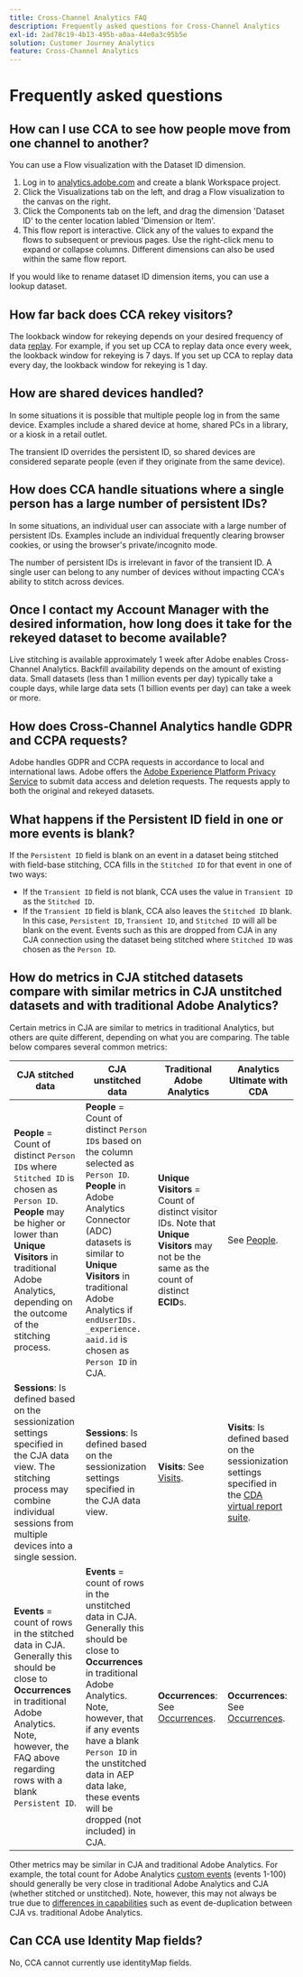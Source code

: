 ```yaml
---
title: Cross-Channel Analytics FAQ
description: Frequently asked questions for Cross-Channel Analytics
exl-id: 2ad78c19-4b13-495b-a0aa-44e0a3c95b5e
solution: Customer Journey Analytics
feature: Cross-Channel Analytics
---
```

# Frequently asked questions

## How can I use CCA to see how people move from one channel to another?

You can use a Flow visualization with the Dataset ID dimension.

1. Log in to [analytics.adobe.com](https://analytics.adobe.com) and create a blank Workspace project.
2. Click the Visualizations tab on the left, and drag a Flow visualization to the canvas on the right.
3. Click the Components tab on the left, and drag the dimension 'Dataset ID' to the center location labled 'Dimension or Item'.
4. This flow report is interactive. Click any of the values to expand the flows to subsequent or previous pages. Use the right-click menu to expand or collapse columns. Different dimensions can also be used within the same flow report.

If you would like to rename dataset ID dimension items, you can use a lookup dataset.

## How far back does CCA rekey visitors?

The lookback window for rekeying depends on your desired frequency of data [replay](replay.md). For example, if you set up CCA to replay data once every week, the lookback window for rekeying is 7 days. If you set up CCA to replay data every day, the lookback window for rekeying is 1 day.

## How are shared devices handled?

In some situations it is possible that multiple people log in from the same device. Examples include a shared device at home, shared PCs in a library, or a kiosk in a retail outlet.

The transient ID overrides the persistent ID, so shared devices are considered separate people (even if they originate from the same device).

## How does CCA handle situations where a single person has a large number of persistent IDs?

In some situations, an individual user can associate with a large number of persistent IDs. Examples include an individual frequently clearing browser cookies, or using the browser's private/incognito mode.

The number of persistent IDs is irrelevant in favor of the transient ID. A single user can belong to any number of devices without impacting CCA's ability to stitch across devices.

## Once I contact my Account Manager with the desired information, how long does it take for the rekeyed dataset to become available?

Live stitching is available approximately 1 week after Adobe enables Cross-Channel Analytics. Backfill availability depends on the amount of existing data. Small datasets (less than 1 million events per day) typically take a couple days, while large data sets (1 billion events per day) can take a week or more.

## How does Cross-Channel Analytics handle GDPR and CCPA requests?

Adobe handles GDPR and CCPA requests in accordance to local and international laws. Adobe offers the [Adobe Experience Platform Privacy Service](https://experienceleague.adobe.com/docs/experience-platform/privacy/home.html) to submit data access and deletion requests. The requests apply to both the original and rekeyed datasets.

## What happens if the Persistent ID field in one or more events is blank?

If the `Persistent ID` field is blank on an event in a dataset being stitched with field-base stitching, CCA fills in the `Stitched ID` for that event in one of two ways: 
* If the `Transient ID` field is not blank, CCA uses the value in `Transient ID` as the `Stitched ID`.
* If the `Transient ID` field is blank, CCA also leaves the `Stitched ID` blank. In this case, `Persistent ID`, `Transient ID`, and `Stitched ID` will all be blank on the event. Events such as this are dropped from CJA in any CJA connection using the dataset being stitched where `Stitched ID` was chosen as the `Person ID`. 

## How do metrics in CJA stitched datasets compare with similar metrics in CJA unstitched datasets and with traditional Adobe Analytics?

Certain metrics in CJA are similar to metrics in traditional Analytics, but others are quite different, depending on what you are comparing. The table below compares several common metrics:

| **CJA stitched data** | **CJA unstitched data** | **Traditional Adobe Analytics** | **Analytics Ultimate with CDA** |
| ----- | ----- | ----- | ----- |
| **People** = Count of distinct `Person ID`s where `Stitched ID` is chosen as `Person ID`. **People** may be higher or lower than **Unique Visitors** in traditional Adobe Analytics, depending on the outcome of the stitching process. | **People** = Count of distinct `Person ID`s based on the column selected as `Person ID`. **People** in Adobe Analytics Connector (ADC) datasets is similar to **Unique Visitors** in traditional Adobe Analytics if `endUserIDs. _experience. aaid.id` is chosen as `Person ID` in CJA. | **Unique Visitors** = Count of distinct visitor IDs. Note that **Unique Visitors** may not be the same as the count of distinct **ECID**s.| See [People](https://experienceleague.adobe.com/docs/analytics/components/metrics/people.html).  |
| **Sessions**: Is defined based on the sessionization settings specified in the CJA data view. The stitching process may combine individual sessions from multiple devices into a single session. | **Sessions**: Is defined based on the sessionization settings specified in the CJA data view.  | **Visits**: See [Visits](https://experienceleague.adobe.com/docs/analytics/components/metrics/visits.html). | **Visits**: Is defined based on the sessionization settings specified in the [CDA virtual report suite](https://experienceleague.adobe.com/docs/analytics/components/cda/setup.html). |
| **Events** = count of rows in the stitched data in CJA. Generally this should be close to **Occurrences** in traditional Adobe Analytics. Note, however, the FAQ above regarding rows with a blank `Persistent ID`.| **Events** = count of rows in the unstitched data in CJA. Generally this should be close to **Occurrences** in traditional Adobe Analytics. Note, however, that if any events have a blank `Person ID` in the unstitched data in AEP data lake, these events will be dropped (not included) in CJA. | **Occurrences**: See [Occurrences](https://experienceleague.adobe.com/docs/analytics/components/metrics/occurrences.html). | **Occurrences**: See [Occurrences](https://experienceleague.adobe.com/docs/analytics/components/metrics/occurrences.html). |

Other metrics may be similar in CJA and traditional Adobe Analytics. For example, the total count for Adobe Analytics [custom events](https://experienceleague.adobe.com/docs/analytics/components/metrics/custom-events.html) (events 1-100) should generally be very close in traditional Adobe Analytics and CJA (whether stitched or unstitched). Note, however, this may not always be true due to [differences in capabilities]((/help/aa-vs-cja/cja-aa.md))  such as event de-duplication between CJA vs. traditional Adobe Analytics.

## Can CCA use Identity Map fields?

No, CCA cannot currently use identityMap fields.
